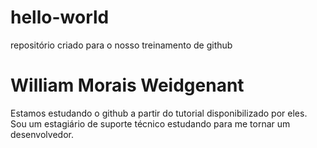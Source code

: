# hello-world
repositório criado para o nosso treinamento de github
# William Morais Weidgenant
Estamos estudando o github a partir do tutorial disponibilizado por eles.
Sou um estagiário de suporte técnico estudando para me tornar um desenvolvedor.
